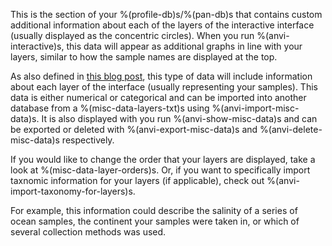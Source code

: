 This is the section of your %(profile-db)s/%(pan-db)s that contains custom additional information about each of the layers of the interactive interface (usually displayed as the concentric circles). When you run %(anvi-interactive)s, this data will appear as additional graphs in line with your layers, similar to how the sample names are displayed at the top. 

As also defined in [this blog post](http://merenlab.org/2017/12/11/additional-data-tables/#views-items-layers-orders-some-anvio-terminology), this type of data will include information about each layer of the interface (usually representing your samples). This data is either numerical or categorical and can be imported into another database from a %(misc-data-layers-txt)s using %(anvi-import-misc-data)s. It is also displayed with you run %(anvi-show-misc-data)s and can be exported or deleted with %(anvi-export-misc-data)s and %(anvi-delete-misc-data)s respectively. 

If you would like to change the order that your layers are displayed, take a look at %(misc-data-layer-orders)s. Or, if you want to specifically import taxnomic information for your layers (if applicable), check out %(anvi-import-taxonomy-for-layers)s.

For example, this information could describe the salinity of a series of ocean samples, the continent your samples were taken in, or which of several collection methods was used. 
